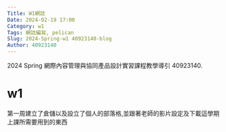 ```yaml
---
Title: W1網誌
Date: 2024-02-19 17:00
Category: w1
Tags: 網誌編寫, pelican
Slug: 2024-Spring-w1 40923140-blog 
Author: 40923140
---
```


2024 Spring 網際內容管理與協同產品設計實習課程教學導引 40923140.

<!-- PELICAN_END_SUMMARY -->

# w1
第一周建立了倉儲以及設立了個人的部落格,並跟著老師的影片設定及下載這學期上課所需要用到的東西